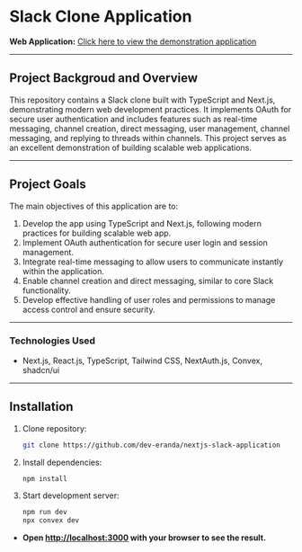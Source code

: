 # Slack Clone Application

**Web Application:** [Click here to view the demonstration application](https://nextjs-slack-application.vercel.app/)  
<hr />

## Project Backgroud and Overview
This repository contains a Slack clone built with TypeScript and Next.js, demonstrating modern web development practices. It implements OAuth for secure user authentication and includes features such as real-time messaging, channel creation, direct messaging, user management, channel messaging, and replying to threads within channels. This project serves as an excellent demonstration of building scalable web applications.
<hr />

## Project Goals
The main objectives of this application are to:

1. Develop the app using TypeScript and Next.js, following modern practices for building scalable web app.
2. Implement OAuth authentication for secure user login and session management.
3. Integrate real-time messaging to allow users to communicate instantly within the application.
4. Enable channel creation and direct messaging, similar to core Slack functionality.
5. Develop effective handling of user roles and permissions to manage access control and ensure security.
<hr />

### Technologies Used
- Next.js, React.js, TypeScript, Tailwind CSS, NextAuth.js, Convex, shadcn/ui
<hr />

## Installation
1. Clone repository:
   ```sh
   git clone https://github.com/dev-eranda/nextjs-slack-application

2. Install dependencies:
   ```sh
   npm install

3. Start development server:
   ```sh
   npm run dev
   npx convex dev

  - **Open [http://localhost:3000](http://localhost:3000) with your browser to see the result.**
